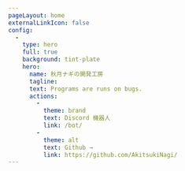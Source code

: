 ```yaml
---
pageLayout: home
externalLinkIcon: false
config:
  -
    type: hero
    full: true
    background: tint-plate
    hero:
      name: 秋月ナギの開発工房
      tagline:
      text: Programs are runs on bugs.
      actions:
        -
          theme: brand
          text: Discord 機器人
          link: /bot/
        -
          theme: alt
          text: Github →
          link: https://github.com/AkitsukiNagi/
---
```

